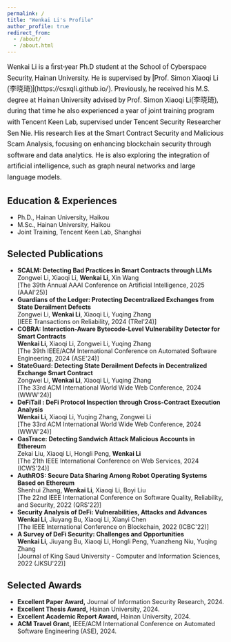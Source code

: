 ```yaml
---
permalink: /
title: "Wenkai Li's Profile"
author_profile: true
redirect_from: 
  - /about/
  - /about.html
---
```

<span style="font-family: 'Roboto', sans-serif; text-align: justify;  line-height: 1.6; font-size: 16px;">
Wenkai Li is a first-year Ph.D student at the School of Cyberspace Security, Hainan University. He is supervised by [Prof. Simon Xiaoqi Li (李晓琦)](https://csxqli.github.io/). Previously, he received his M.S. degree at Hainan University advised by Prof. Simon Xiaoqi Li(李晓琦), during that time he also experienced a year of joint training program with Tencent Keen Lab, supervised under Tencent Security Researcher Sen Nie. His research lies at the Smart Contract Security and Malicious Scam Analysis, focusing on enhancing blockchain security through software and data analytics. He is also exploring the integration of artificial intelligence, such as graph neural networks and large language models.
</span>

## Education & Experiences
- Ph.D., Hainan University, Haikou
- M.Sc., Hainan University, Haikou
- Joint Training, Tencent Keen Lab, Shanghai

## Selected Publications
- **SCALM: Detecting Bad Practices in Smart Contracts through LLMs**  
Zongwei Li, Xiaoqi Li, **Wenkai Li**, Xin Wang  
[The 39th Annual AAAI Conference on Artificial Intelligence, 2025 (AAAI'25)]  
- **Guardians of the Ledger: Protecting Decentralized Exchanges from State Derailment Defects**  
Zongwei Li, **Wenkai Li**, Xiaoqi Li, Yuqing Zhang  
[IEEE Transactions on Reliability, 2024 (TRel'24)]  
- **COBRA: Interaction-Aware Bytecode-Level Vulnerability Detector for Smart Contracts**  
**Wenkai Li**, Xiaoqi Li, Zongwei Li, Yuqing Zhang  
[The 39th IEEE/ACM International Conference on Automated Software Engineering, 2024 (ASE'24)]  
- **StateGuard: Detecting State Derailment Defects in Decentralized Exchange Smart Contract**  
Zongwei Li, **Wenkai Li**, Xiaoqi Li, Yuqing Zhang  
[The 33rd ACM International World Wide Web Conference, 2024 (WWW'24)]  
- **DeFiTail : DeFi Protocol Inspection through Cross-Contract Execution Analysis**  
**Wenkai Li**, Xiaoqi Li, Yuqing Zhang, Zongwei Li  
[The 33rd ACM International World Wide Web Conference, 2024 (WWW'24)]  
- **GasTrace: Detecting Sandwich Attack Malicious Accounts in Ethereum**  
Zekai Liu, Xiaoqi Li, Hongli Peng, **Wenkai Li**  
[The 21th IEEE International Conference on Web Services, 2024 (ICWS'24)]  
- **AuthROS: Secure Data Sharing Among Robot Operating Systems Based on Ethereum**  
Shenhui Zhang, **Wenkai Li**, Xiaoqi Li, Boyi Liu  
[The 22nd IEEE International Conference on Software Quality, Reliability, and Security, 2022 (QRS'22)]  
- **Security Analysis of DeFi: Vulnerabilities, Attacks and Advances**  
**Wenkai Li**, Jiuyang Bu, Xiaoqi Li, Xianyi Chen  
[The IEEE International Conference on Blockchain, 2022 (ICBC'22)]  
- **A Survey of DeFi Security: Challenges and Opportunities**  
**Wenkai Li**, Jiuyang Bu, Xiaoqi Li, Hongli Peng, Yuanzheng Niu, Yuqing Zhang  
[Journal of King Saud University - Computer and Information Sciences, 2022 (JKSU'22)]  

## Selected Awards
- **Excellent Paper Award,** Journal of Information Security Research, 2024.
- **Excellent Thesis Award,** Hainan University, 2024.
- **Excellent Academic Report Award,** Hainan University, 2024.
- **ACM Travel Grant,** IEEE/ACM International Conference on Automated Software Engineering (ASE), 2024.
